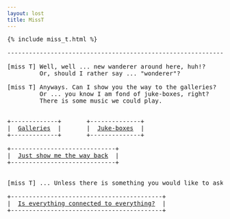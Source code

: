 ```yaml
---
layout: lost
title: MissT
---
```

<pre>
{% include miss_t.html %}

-------------------------------------------------------------------

[miss T] Well, well ... new wanderer around here, huh!?            
         Or, should I rather say ... "wonderer"?                   

[miss T] Anyways. Can I show you the way to the galleries?         
         Or ... you know I am fond of juke-boxes, right?           
         There is some music we could play.                        


+-------------+       +--------------+
|  <a href="/misst_pics_twitter.html">Galleries</a>  |       |  <a href="/misst_music.html">Juke-boxes</a>  |
+-------------+       +--------------+

+-----------------------------+
|  <a href="/index.html">Just show me the way back</a>  |
+-----------------------------+


[miss T] ... Unless there is something you would like to ask me?    

+------------------------------------------+
|  <a href="/ardenti.html">Is everything connected to everything?</a>  |
+------------------------------------------+
</pre>